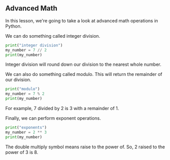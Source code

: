 ## Advanced Math

In this lesson, we're going to take a look at advanced math operations in Python.

We can do something called integer division.

```python
print("integer division")
my_number = 7 // 2
print(my_number)
```
Integer division will round down our division to the nearest whole number.

We can also do something called modulo. This will return the remainder of our division.

```python
print("modulo")
my_number = 7 % 2
print(my_number)
```
For example, 7 divided by 2 is 3 with a remainder of 1.

Finally, we can perform exponent operations.

```python
print("exponents")
my_number = 2 ** 3
print(my_number)
```
The double multiply symbol means raise to the power of. So, 2 raised to the power of 3 is 8.
